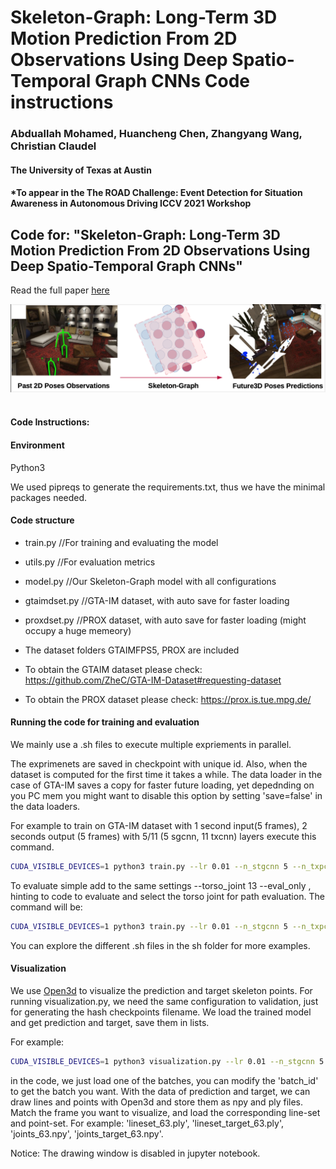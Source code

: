 # Skeleton-Graph: Long-Term 3D Motion Prediction From 2D Observations Using Deep Spatio-Temporal Graph CNNs Code instructions
### Abduallah Mohamed, Huancheng Chen, Zhangyang Wang, Christian Claudel
#### The University of Texas at Austin
#### *To appear in the The ROAD Challenge: Event Detection for Situation Awareness in Autonomous Driving ICCV 2021 Workshop

## Code for: "Skeleton-Graph: Long-Term 3D Motion Prediction From 2D Observations Using Deep Spatio-Temporal Graph CNNs"
Read the full paper [here](https://arxiv.org/pdf/2109.10257.pdf)

<div align='center'>
<img src="img/SkeletonGraphModel.png"></img>
</div>
<br />

#### Code Instructions: 
#### Environment 
Python3

We used pipreqs to generate the requirements.txt, thus we have the minimal packages needed.

#### Code structure 
* train.py //For training and evaluating the model 

* utils.py //For evaluation metrics

* model.py //Our Skeleton-Graph model with all configurations

* gtaimdset.py //GTA-IM dataset, with auto save for faster loading

* proxdset.py //PROX dataset, with auto save for faster loading (might occupy a huge memeory)

* The dataset folders GTAIMFPS5, PROX are included

* To obtain the GTAIM dataset please check: https://github.com/ZheC/GTA-IM-Dataset#requesting-dataset 

* To obtain the PROX dataset please check: https://prox.is.tue.mpg.de/

#### Running the code for training and evaluation

We mainly use a .sh files to execute multiple expriements in parallel. 

The exprimenets are saved in checkpoint with unique id. Also, when the dataset is computed for the first time
it takes a while. The data loader in the case of GTA-IM saves a copy for faster future loading, yet depednding on you PC mem you might want to disable this option by setting 'save=false' in the data loaders. 

For example to train on GTA-IM dataset with 1 second input(5 frames), 2 seconds output (5 frames) with 5/11 (5 sgcnn, 11 txcnn) layers execute this command. 
```bash
CUDA_VISIBLE_DEVICES=1 python3 train.py --lr 0.01 --n_stgcnn 5 --n_txpcnn 11  --dataset GTA_IM --use_lrschd --num_epochs 450  --tag 1 
```

To evaluate simple add to the same settings --torso_joint 13 --eval_only , hinting to code to evaluate and select the torso joint for path evaluation. The command will be: 
```bash
CUDA_VISIBLE_DEVICES=1 python3 train.py --lr 0.01 --n_stgcnn 5 --n_txpcnn 11  --dataset GTA_IM --use_lrschd --num_epochs 450  --tag 1 --torso_joint 13 --eval_only
```
You can explore the different .sh files in the sh folder for more examples. 

####  Visualization
We use [Open3d](http://www.open3d.org/docs/release/) to visualize the prediction and target skeleton points.
For running visualization.py, we need the same configuration to validation, just for generating the hash checkpoints filename. We load the trained model and get prediction and target, save them in lists.

For example:
```bash
CUDA_VISIBLE_DEVICES=1 python3 visualization.py --lr 0.01 --n_stgcnn 5 --n_txpcnn 11  --dataset GTA_IM --use_lrschd --num_epochs 450  --tag 1   --torso_joint 13 --eval_only 
```

in the code, we just load one of the batches, you can modify the 'batch_id' to get the batch you want. 
With the data of prediction and target, we can draw lines and points with Open3d and store them as npy and ply files.
Match the frame you want to visualize, and load the corresponding line-set and point-set. For example: 'lineset_63.ply', 'lineset_target_63.ply', 'joints_63.npy', 'joints_target_63.npy'.

Notice: The drawing window is disabled in jupyter notebook.





